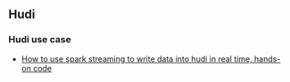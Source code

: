 ## Hudi


### Hudi use case
- [How to use spark streaming to write data into hudi in real time, hands-on code](https://developer.aliyun.com/article/908992)